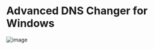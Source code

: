 # Advanced DNS Changer for Windows

![image](https://github.com/user-attachments/assets/bb2dc6fd-e279-4c58-a45a-e589aaeb191e)
